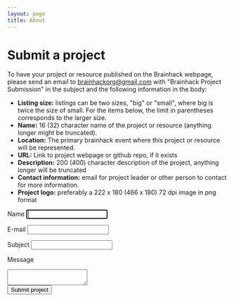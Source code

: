 ```yaml
---
layout: page
title: About
---
```


# Submit a project

To have your project or resource published on the Brainhack webpage, please send an email to [brainhackorg@gmail.com](mailto:brainhackorg@gmail.com) with "Brainhack Project Submission" in the subject and the following information in the body:


<ul>
<li><strong>Listing size:</strong> listings can be two sizes, "big" or "small", where big is twice the size of small. For the items below, the limit in parentheses corresponds to the larger size.</li>
<li><strong>Name:</strong> 16 (32) character name of the project or resource (anything longer might be truncated).</li>
<li><strong>Location:</strong> The primary brainhack event where this project or resource will be represented.</li>
<li><strong>URL:</strong> Link to project webpage or github repo, if it exists</li>
<li><strong>Description:</strong> 200 (400) character description of the project, anything longer will be truncated</li>
<li><strong>Contact information:</strong> email for project leader or other person to contact for more information.</li>
<li><Strong>Project logo:</strong> preferably a 222 x 180 (466 x 180) 72 dpi image in png format</li></ul>

<form id="contact-form" class="contact-form" method="post" data-success="Project successfully submitted!">

  <label for="name">Name</label>
  <input id="name" type="text" name="name" class="field" required autofocus /><br/>

  <label for="email">E-mail</label>
  <input id="email" type="email" name="email" class="field" required /><br/>

  <label for="subject">Subject</label>
  <input id="subject" type="text" name="subject" class="field" required /><br/>

  <label for="message">Message</label>
  <textarea id="message" name="message" required ></textarea><br/>

  <!--
  <label for="recaptcha_response_field">Captcha</label>
  <div id="recaptcha_widget" class="recaptcha">
    <div class="image">
      <div id="recaptcha_image"></div>
    </div>
    <div class="headline recaptcha_only_if_image">Enter the words above:</div>
    <div class="headline recaptcha_only_if_audio">Enter the numbers you hear:</div>
    <input type="text" id="recaptcha_response_field" name="recaptcha_response_field" required />
    <span class="recaptcha_icon"><a href="javascript:Recaptcha.reload()"><i class="fa fa-refresh"></i></a></span>
    <span class="recaptcha_icon recaptcha_only_if_image"><a href="javascript:Recaptcha.switch_type('audio')"><i class="fa fa-volume-up"></i></a></span>
    <span class="recaptcha_icon recaptcha_only_if_audio"><a href="javascript:Recaptcha.switch_type('image')"><i class="fa fa-font"></i></a></span>
    <span class="recaptcha_icon"><a href="javascript:Recaptcha.showhelp()"><i class="fa fa-question-circle"></i></a></span>
  </div><br/>
  <div id="notice" class="notice" data-captcha-failed="Incorrect captcha!" data-error="There was an error sending the message, please try again."></div>
-->
  <div class="g-recaptcha" data-sitekey="6LdDbhYUAAAAAInVN3NOWBjy9rFK31tSVOLM_1Zt"></div>
  <button type="submit">Submit project</button>
</form>

<!--<script type="text/javascript" src="http://www.google.com/recaptcha/api/js/recaptcha_ajax.js"></script> -->
<script src='https://www.google.com/recaptcha/api.js'></script>
